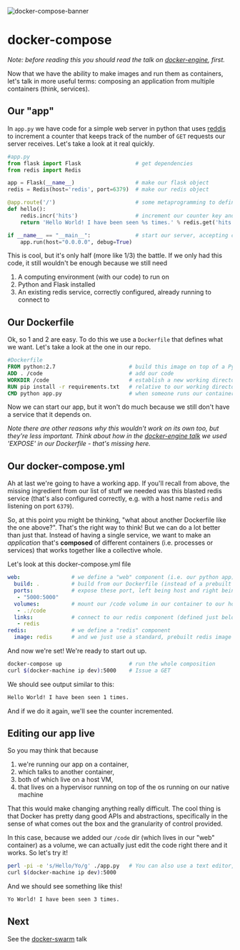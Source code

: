 ![docker-compose-banner](https://blog.docker.com/media/octopus_blocks_die.png)

# docker-compose
*Note: before reading this you should read the talk on [docker-engine](../docker-engine/README.md), first.*

Now that we have the ability to make images and run them as containers, let's talk in more useful terms: composing an application from multiple containers (think, services).

## Our "app"
In `app.py` we have code for a simple web server in python that uses [reddis](http://redis.io/) to increment a counter that keeps track of the number of `GET` requests our server receives. Let's take a look at it real quickly.

```python
#app.py
from flask import Flask                 # get dependencies
from redis import Redis

app = Flask(__name__)                   # make our flask object
redis = Redis(host='redis', port=6379)  # make our redis object

@app.route('/')                         # some metaprogramming to define a url route and how to handle it
def hello():
    redis.incr('hits')                  # increment our counter key and print the result to the page
    return 'Hello World! I have been seen %s times.' % redis.get('hits')

if __name__ == "__main__":              # start our server, accepting connections from any ip
    app.run(host="0.0.0.0", debug=True)
```

This is cool, but it's only half (more like 1/3) the battle. If we only had this code, it still wouldn't be enough because we still need

1. A computing environment (with our code) to run on
1. Python and Flask installed
1. An existing redis service, correctly configured, already running to connect to

## Our Dockerfile

Ok, so 1 and 2 are easy. To do this we use a `Dockerfile` that defines what we want. Let's take a look at the one in our repo.

```dockerfile
#Dockerfile
FROM python:2.7                       # build this image on top of a Python image
ADD . /code                           # add our code
WORKDIR /code                         # establish a new working directory
RUN pip install -r requirements.txt   # relative to our working directory, install prerequisites
CMD python app.py                     # when someone runs our container, start our server
```

Now we can start our app, but it won't do much because we still don't have a service that it depends on.

*Note there are other reasons why this wouldn't work on its own too, but they're less important. Think about how in the [docker-engine talk]('../docker-engine/README.md') we used 'EXPOSE' in our Dockerfile - that's missing here.*

## Our docker-compose.yml

Ah at last we're going to have a working app. If you'll recall from above, the missing ingredient from our list of stuff we needed was this blasted redis service (that's also configured correctly, e.g. with a host name `redis` and listening on port `6379`).

So, at this point you might be thinking, "what about another Dockerfile like the one above?". That's the right way to think! But we can do a lot better than just that. Instead of having a single service, we want to make an *application* that's **composed** of different containers (i.e. processes or services) that works together like a collective whole.

Let's look at this docker-compose.yml file

```yml
web:                # we define a "web" component (i.e. our python app)
  build: .          # build from our Dockerfile (instead of a prebuilt image, for example)
  ports:            # expose these port, left being host and right being our container
   - "5000:5000"  
  volumes:          # mount our /code volume in our container to our host so we can edit it
   - .:/code
  links:            # connect to our redis component (defined just below)
   - redis
redis:              # we define a "redis" component
  image: redis      # and we just use a standard, prebuilt redis image so it's nice and easy
```

And now we're set! We're ready to start out up.

```bash
docker-compose up                     # run the whole composition
curl $(docker-machine ip dev):5000    # Issue a GET
```

We should see output similar to this:

```bash
Hello World! I have been seen 1 times.
```

And if we do it again, we'll see the counter incremented.

## Editing our app live

So you may think that because

1. we're running our app on a container,
1. which talks to another container,
1. both of which live on a host VM,
1. that lives on a hypervisor running on top of the os running on our native machine

That this would make changing anything really difficult. The cool thing is that Docker has pretty dang good APIs and abstractions, specifically in the sense of what comes out the box and the granularity of control provided.

In this case, because we added our `/code` dir (which lives in our "web" container) as a volume, we can actually just edit the code right there and it works. So let's try it!

```bash
perl -pi -e 's/Hello/Yo/g' ./app.py   # You can also use a text editor, btw :)
curl $(docker-machine ip dev):5000
```

And we should see something like this!

```bash
Yo World! I have been seen 3 times.
```

## Next

See the [docker-swarm](../docker-swarm/README.md) talk

